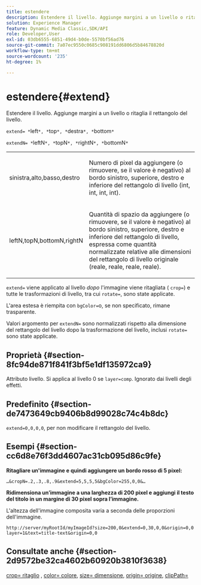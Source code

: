 ```yaml
---
title: estendere
description: Estendere il livello. Aggiunge margini a un livello o ritaglia il rettangolo del livello.
solution: Experience Manager
feature: Dynamic Media Classic,SDK/API
role: Developer,User
exl-id: 03db6555-6851-49d4-b0de-5570bf56ad76
source-git-commit: 7a07ec9550c0685c908191dd6806d5b84678820d
workflow-type: tm+mt
source-wordcount: '235'
ht-degree: 1%

---
```


# estendere{#extend}

Estendere il livello. Aggiunge margini a un livello o ritaglia il rettangolo del livello.

`extend= *`left`*, *`top`*, *`destra`*, *`bottom`*`

`extendN= *`leftN`*, *`topN`*, *`rightN`*, *`bottomN`*`

<table id="simpletable_1DCCD469712B423C8154630127DC5F54"> 
 <tr class="strow"> 
  <td class="stentry"> <p><span class="codeph"> <span class="varname"> sinistra,alto,basso,destro</span></span> </p></td> 
  <td class="stentry"> <p>Numero di pixel da aggiungere (o rimuovere, se il valore è negativo) al bordo sinistro, superiore, destro e inferiore del rettangolo di livello (int, int, int, int). </p></td> 
 </tr> 
 <tr class="strow"> 
  <td class="stentry"> <p><span class="codeph"> <span class="varname"> leftN,topN,bottomN,rightN</span></span> </p></td> 
  <td class="stentry"> <p>Quantità di spazio da aggiungere (o rimuovere, se il valore è negativo) al bordo sinistro, superiore, destro e inferiore del rettangolo di livello, espressa come quantità normalizzate relative alle dimensioni del rettangolo di livello originale (reale, reale, reale, reale). </p></td> 
 </tr> 
</table>

`extend=` viene applicato al livello *dopo* l&#39;immagine viene ritagliata ( `crop=`) e tutte le trasformazioni di livello, tra cui `rotate=`, sono state applicate.

L&#39;area estesa è riempita con `bgColor=`o, se non specificato, rimane trasparente.

Valori argomento per `extendN=` sono normalizzati rispetto alla dimensione del rettangolo del livello dopo la trasformazione del livello, inclusi `rotate=` sono state applicate.

## Proprietà {#section-8fc94de871f841f3bf5e1df135972ca9}

Attributo livello. Si applica al livello 0 se `layer=comp`. Ignorato dai livelli degli effetti.

## Predefinito {#section-de7473649cb9406b8d99028c74c4b8dc}

`extend=0,0,0,0`, per non modificare il rettangolo del livello.

## Esempi {#section-cc6d8e76f3dd4607ac31cb095d86c9fe}

**Ritagliare un&#39;immagine e quindi aggiungere un bordo rosso di 5 pixel:**

`…&cropN=.2,.3,.8,.9&extend=5,5,5,5&bgColor=255,0,0&…`

**Ridimensiona un’immagine a una larghezza di 200 pixel e aggiungi il testo del titolo in un margine di 30 pixel sopra l’immagine.**

L&#39;altezza dell&#39;immagine composita varia a seconda delle proporzioni dell&#39;immagine.

`http://server/myRootId/myImageId?size=200,0&extend=0,30,0,0&origin=0,0 layer=1&text=title-text&origin=0,0`

## Consultate anche {#section-2d9572be32ca4602b60920b3810f3638}

[crop= ritaglio](../../../../../is-api/http-ref/image-serving-api-ref/c-http-protocol-reference/c-command-reference/r-crop.md#reference-6fd0f6399966446ab4425ce050572eab) , [color= colore](/help/aem-is-ir-api/is-api/http-ref/image-serving-api-ref/c-http-protocol-reference/c-data-types/r-is-http-color.md), [size= dimensione](../../../../../is-api/http-ref/image-serving-api-ref/c-http-protocol-reference/c-data-types/r-size.md#reference-04d383f32c7b4003bed9978cb854747b), [origin= origine](../../../../../is-api/http-ref/image-serving-api-ref/c-http-protocol-reference/c-command-reference/r-origin.md#reference-e11c7ac06e2240cc884c3fec98f05138), [clipPath=](../../../../../is-api/http-ref/image-serving-api-ref/c-http-protocol-reference/c-command-reference/r-clippath.md#reference-8139b1b52dc54749b51b109521ddf83d)
